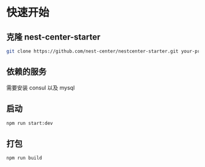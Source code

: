 # 快速开始

## 克隆 nest-center-starter

```bash
git clone https://github.com/nest-center/nestcenter-starter.git your-project-name
```

## 依赖的服务

需要安装 consul 以及 mysql

## 启动

```bash
npm run start:dev
```

## 打包

```bash
npm run build
```



